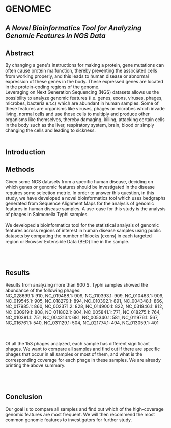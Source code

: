 # GENOMEC
## <i>A Novel Bioinformatics Tool for Analyzing Genomic Features in NGS Data</i>

## Abstract
By changing a gene's instructions for making a protein, gene mutations can often cause protein malfunction, thereby preventing the associated cells from working properly, and this leads to  human disease or abnormal expression of these genes in the body. These expressed genes are located in the protein-coding regions of the genome.
<br>
Leveraging on Next Generation Sequencing (NGS) datasets allows us the possibility to analyze genomic features (i.e. genes, exons, viruses, phages, microbes, bacteria e.t.c) which are abundant in human samples. Some of these features are organisms like viruses, phages or microbes which invade living, normal cells and use those cells to multiply and produce other organisms like themselves, thereby damaging, killing, attacking certain cells in the body such as the liver, respiratory system, brain, blood or simply changing the cells and leading to sickness.
<br><br>

## Introduction


## Methods
Given some NGS datasets from a specific human disease, deciding on which genes or genomic features should be investigated in the disease requires some selection metric. In order to answer this question, in this study, we have developed a novel bioinformatics tool which uses bedgraphs generated from Sequence Alignment Maps for the analysis of genomic features in human disease samples. A use-case for this study is the analysis of phages in Salmonella Typhi samples.
<br><br>
We developed a bioinformatics tool for the statistical analysis of genomic features across regions of interest in human disease samples using public datasets by computing the number of blocks (exons) in each targeted region or Browser Extensible Data (BED) line in the sample.

<br><br>
## Results
Results from analyzing more than 900 S. Typhi samples showed the abundance of the following phages:
<br>
NC_028699.1:	910,
NC_019488.1:	909,
NC_010393.1:	909,
NC_010463.1:	909,
NC_019545.1:	905,
NC_018279.1:	894,
NC_010392.1:	891,
NC_004348.1:	866,
NC_017985.1:	860,
NC_002371.2:	828,
NC_014900.1:	822,
NC_031946.1:	812,
NC_030919.1:	808,
NC_011802.1:	804,
NC_005841.1:	771,
NC_018275.1:	764,
NC_010391.1:	751,
NC_004313.1:	681,
NC_005340.1:	581,
NC_011976.1:	567,
NC_016761.1:	540,
NC_031129.1:	504,
NC_021774.1:	494,
NC_013059.1:	401

<br><br>
Of all the 153 phages analyzed, each sample has different significant phages. We want to compare all samples and find out if there are specific phages that occur in all samples or most of them, and what is the corresponding coverage for each phage in these samples. We are already printing the above summary.

<br><br>
## Conclusion
Our goal is to compare all samples and find out which of the high-coverage genomic features are most frequent. We will then recommend the most common genomic features to investigators for further study.

